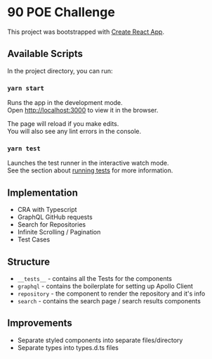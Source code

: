 # 90 POE Challenge

This project was bootstrapped with [Create React App](https://github.com/facebook/create-react-app).

## Available Scripts

In the project directory, you can run:

### `yarn start`

Runs the app in the development mode.\
Open [http://localhost:3000](http://localhost:3000) to view it in the browser.

The page will reload if you make edits.\
You will also see any lint errors in the console.

### `yarn test`

Launches the test runner in the interactive watch mode.\
See the section about [running tests](https://facebook.github.io/create-react-app/docs/running-tests) for more information.

## Implementation
- CRA with Typescript
- GraphQL GitHub requests
- Search for Repositories
- Infinite Scrolling / Pagination
- Test Cases

## Structure
- ```__tests__``` - contains all the Tests for the components
- ```graphql``` - contains the boilerplate for setting up Apollo Client
- ```repository``` - the component to render the repository and it's info
- ```search``` - contains the search page / search results components
 
## Improvements
- Separate styled components into separate files/directory
- Separate types into types.d.ts files 